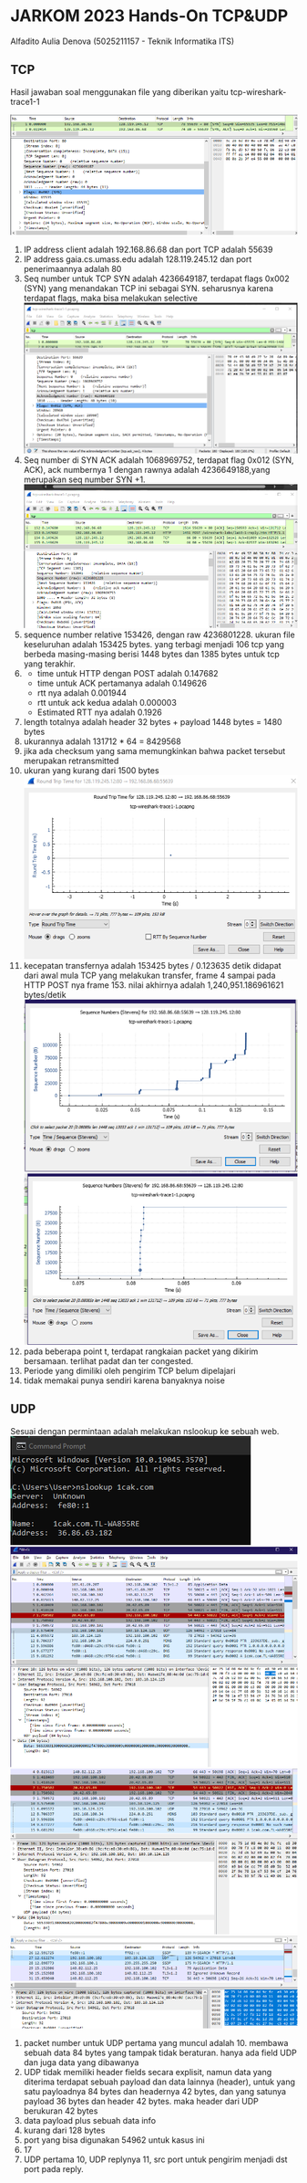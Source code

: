 
# JARKOM 2023 Hands-On TCP&UDP

Alfadito Aulia Denova (5025211157 - Teknik Informatika ITS)



## TCP
Hasil jawaban soal menggunakan file yang diberikan yaitu tcp-wireshark-trace1-1

![gambar1](TCPUDPSS/ss(4).png)</br>
1. IP address client adalah 192.168.86.68 dan port TCP adalah 55639
2. IP address gaia.cs.umass.edu adalah 128.119.245.12 dan port penerimaannya adalah 80
3. Seq number untuk TCP SYN adalah 4236649187, terdapat flags 0x002 (SYN) yang menandakan TCP ini sebagai SYN. seharusnya karena terdapat flags, maka bisa melakukan selective </br>
![gambar2](TCPUDPSS/ss(5).png) </br>
4. Seq number di SYN ACK adalah 1068969752, terdapat flag 0x012 (SYN, ACK), ack numbernya 1 dengan rawnya adalah 4236649188,yang merupakan seq number SYN +1.</br>
![gambar3](TCPUDPSS/ss(6).png)</br>
5. sequence number relative 153426, dengan raw 4236801228. ukuran file keseluruhan adalah 153425 bytes. yang terbagi menjadi 106 tcp yang berbeda masing-masing berisi 1448 bytes dan 1385 bytes untuk tcp yang terakhir.
6.  - time untuk HTTP dengan POST adalah 0.147682
    - time untuk ACK pertamanya adalah 0.149626
    - rtt nya adalah 0.001944
    - rtt untuk ack kedua adalah 0.000003
    - Estimated RTT nya adalah 0.1926
7. length totalnya adalah header 32 bytes + payload 1448 bytes = 1480 bytes
8. ukurannya adalah 131712 * 64 = 8429568
9. jika ada checksum yang sama memungkinkan bahwa packet tersebut merupakan retransmitted
10. ukuran yang kurang dari 1500 bytes</br>
![gambar4](TCPUDPSS/ss(7).png)</br>
11. kecepatan transfernya adalah 153425 bytes / 0.123635 detik didapat dari awal mula TCP yang melakukan transfer, frame 4 sampai pada HTTP POST nya frame 153. nilai akhirnya adalah 1,240,951.186961621 bytes/detik</br>
![gambar5](TCPUDPSS/ss(11).png)</br>
![gambar6](TCPUDPSS/ss(12).png)</br>
13. pada beberapa point t, terdapat rangkaian packet yang dikirim bersamaan. terlihat padat dan ter congested. 
14. Periode yang dimiliki oleh pengirim TCP belum dipelajari
15. tidak memakai punya sendiri karena banyaknya noise

## UDP

Sesuai dengan permintaan adalah melakukan nslookup ke sebuah web.</br>
![gambar7](TCPUDPSS/ss(13).png)</br>
![gambar8](TCPUDPSS/ss(14).png)</br>
![gambar9](TCPUDPSS/ss(15).png)</br>
![gambar4](TCPUDPSS/ss(16).png)</br>
1. packet number untuk UDP pertama yang muncul adalah 10. membawa sebuah data 84 bytes yang tampak tidak beraturan. hanya ada field UDP dan juga data yang dibawanya
2. UDP tidak memiliki header fields secara explisit, namun data yang diterima terdapat sebuah payload dan data lainnya (header), untuk yang satu payloadnya 84 bytes dan headernya 42 bytes, dan yang satunya payload 36 bytes dan header 42 bytes. maka header dari UDP berukuran 42 bytes
3. data payload plus sebuah data info
4. kurang dari 128 bytes
5. port yang bisa digunakan 54962 untuk kasus ini
6. 17
7. UDP pertama 10, UDP replynya 11, src port untuk pengirim menjadi dst port pada reply.
